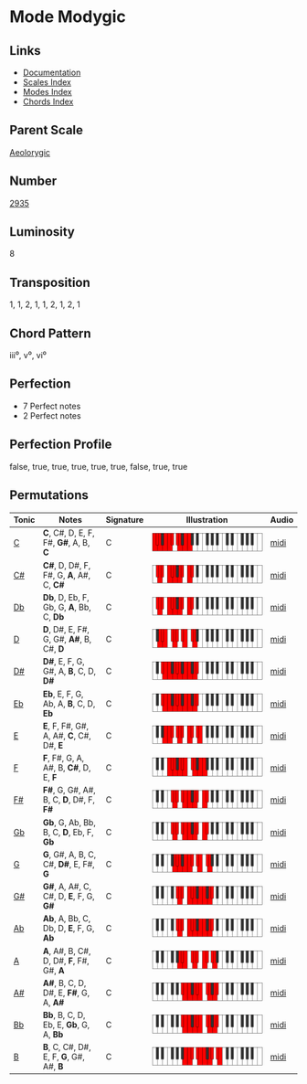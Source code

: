 # Mode Modygic

## Links

- [Documentation](README.md)
- [Scales Index](Scales.md)
- [Modes Index](Modes.md)
- [Chords Index](Chords.md)

## Parent Scale

[Aeolorygic](ScaleAeolorygic.md)

## Number

[2935](https://ianring.com/musictheory/scales/2935)

## Luminosity

8

## Transposition

1, 1, 2, 1, 1, 2, 1, 2, 1

## Chord Pattern

iii⁰, v⁰, vi⁰

## Perfection

- 7 Perfect notes
- 2 Perfect notes

## Perfection Profile

false, true, true, true, true, true, false, true, true

## Permutations

| Tonic | Notes | Signature | Illustration | Audio |
|-------|-------|-----------|--------------|-------|
| [C](ModeCNaturalModygic.md) | **C**, C#, D, E, F, F#, **G#**, A, B, **C** | C | ![CNaturalModygic](ModeCNaturalModygic.png) | [midi](https://github.com/edipermadi/music/blob/main/docs/ModeCNaturalModygic.mid?raw=true) |
| [C#](ModeCSharpModygic.md) | **C#**, D, D#, F, F#, G, **A**, A#, C, **C#** | C | ![CSharpModygic](ModeCSharpModygic.png) | [midi](https://github.com/edipermadi/music/blob/main/docs/ModeCSharpModygic.mid?raw=true) |
| [Db](ModeDFlatModygic.md) | **Db**, D, Eb, F, Gb, G, **A**, Bb, C, **Db** | C | ![DFlatModygic](ModeDFlatModygic.png) | [midi](https://github.com/edipermadi/music/blob/main/docs/ModeDFlatModygic.mid?raw=true) |
| [D](ModeDNaturalModygic.md) | **D**, D#, E, F#, G, G#, **A#**, B, C#, **D** | C | ![DNaturalModygic](ModeDNaturalModygic.png) | [midi](https://github.com/edipermadi/music/blob/main/docs/ModeDNaturalModygic.mid?raw=true) |
| [D#](ModeDSharpModygic.md) | **D#**, E, F, G, G#, A, **B**, C, D, **D#** | C | ![DSharpModygic](ModeDSharpModygic.png) | [midi](https://github.com/edipermadi/music/blob/main/docs/ModeDSharpModygic.mid?raw=true) |
| [Eb](ModeEFlatModygic.md) | **Eb**, E, F, G, Ab, A, **B**, C, D, **Eb** | C | ![EFlatModygic](ModeEFlatModygic.png) | [midi](https://github.com/edipermadi/music/blob/main/docs/ModeEFlatModygic.mid?raw=true) |
| [E](ModeENaturalModygic.md) | **E**, F, F#, G#, A, A#, **C**, C#, D#, **E** | C | ![ENaturalModygic](ModeENaturalModygic.png) | [midi](https://github.com/edipermadi/music/blob/main/docs/ModeENaturalModygic.mid?raw=true) |
| [F](ModeFNaturalModygic.md) | **F**, F#, G, A, A#, B, **C#**, D, E, **F** | C | ![FNaturalModygic](ModeFNaturalModygic.png) | [midi](https://github.com/edipermadi/music/blob/main/docs/ModeFNaturalModygic.mid?raw=true) |
| [F#](ModeFSharpModygic.md) | **F#**, G, G#, A#, B, C, **D**, D#, F, **F#** | C | ![FSharpModygic](ModeFSharpModygic.png) | [midi](https://github.com/edipermadi/music/blob/main/docs/ModeFSharpModygic.mid?raw=true) |
| [Gb](ModeGFlatModygic.md) | **Gb**, G, Ab, Bb, B, C, **D**, Eb, F, **Gb** | C | ![GFlatModygic](ModeGFlatModygic.png) | [midi](https://github.com/edipermadi/music/blob/main/docs/ModeGFlatModygic.mid?raw=true) |
| [G](ModeGNaturalModygic.md) | **G**, G#, A, B, C, C#, **D#**, E, F#, **G** | C | ![GNaturalModygic](ModeGNaturalModygic.png) | [midi](https://github.com/edipermadi/music/blob/main/docs/ModeGNaturalModygic.mid?raw=true) |
| [G#](ModeGSharpModygic.md) | **G#**, A, A#, C, C#, D, **E**, F, G, **G#** | C | ![GSharpModygic](ModeGSharpModygic.png) | [midi](https://github.com/edipermadi/music/blob/main/docs/ModeGSharpModygic.mid?raw=true) |
| [Ab](ModeAFlatModygic.md) | **Ab**, A, Bb, C, Db, D, **E**, F, G, **Ab** | C | ![AFlatModygic](ModeAFlatModygic.png) | [midi](https://github.com/edipermadi/music/blob/main/docs/ModeAFlatModygic.mid?raw=true) |
| [A](ModeANaturalModygic.md) | **A**, A#, B, C#, D, D#, **F**, F#, G#, **A** | C | ![ANaturalModygic](ModeANaturalModygic.png) | [midi](https://github.com/edipermadi/music/blob/main/docs/ModeANaturalModygic.mid?raw=true) |
| [A#](ModeASharpModygic.md) | **A#**, B, C, D, D#, E, **F#**, G, A, **A#** | C | ![ASharpModygic](ModeASharpModygic.png) | [midi](https://github.com/edipermadi/music/blob/main/docs/ModeASharpModygic.mid?raw=true) |
| [Bb](ModeBFlatModygic.md) | **Bb**, B, C, D, Eb, E, **Gb**, G, A, **Bb** | C | ![BFlatModygic](ModeBFlatModygic.png) | [midi](https://github.com/edipermadi/music/blob/main/docs/ModeBFlatModygic.mid?raw=true) |
| [B](ModeBNaturalModygic.md) | **B**, C, C#, D#, E, F, **G**, G#, A#, **B** | C | ![BNaturalModygic](ModeBNaturalModygic.png) | [midi](https://github.com/edipermadi/music/blob/main/docs/ModeBNaturalModygic.mid?raw=true) |
